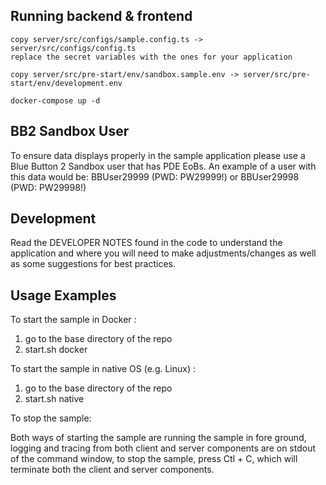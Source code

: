 Running backend & frontend
---------------
    
    copy server/src/configs/sample.config.ts -> server/src/configs/config.ts
    replace the secret variables with the ones for your application

    copy server/src/pre-start/env/sandbox.sample.env -> server/src/pre-start/env/development.env

    docker-compose up -d

BB2 Sandbox User
-----------
To ensure data displays properly in the sample application please use a 
Blue Button 2 Sandbox user that has PDE EoBs.  An example of a user with this
data would be:  BBUser29999 (PWD: PW29999!) or BBUser29998 (PWD: PW29998!)

Development
-----------
Read the DEVELOPER NOTES found in the code to understand the application
and where you will need to make adjustments/changes as well as some 
suggestions for best practices.

Usage Examples
-----------

To start the sample in Docker :

1. go to the base directory of the repo
2. start.sh docker

To start the sample in native OS (e.g. Linux) :

1. go to the base directory of the repo
2. start.sh native

To stop the sample:

Both ways of starting the sample are running the sample in fore ground, logging and tracing from both client and server components are on stdout of the command window, to stop the sample, press Ctl + C, which will terminate both the client and server components.
